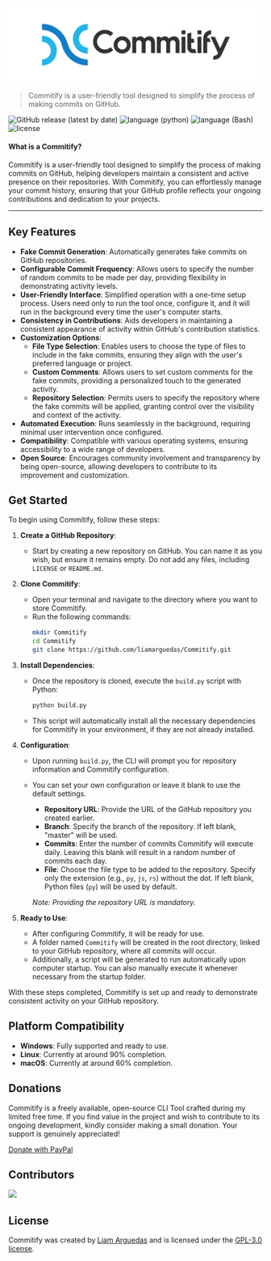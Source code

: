 <img src="https://raw.githubusercontent.com/liamarguedas/Commitify/master/img/logo_header.png" alt="Commitify logo"/>

> Commitify is a user-friendly tool designed to simplify the process of making commits on GitHub.

![GitHub release (latest by date)](https://img.shields.io/badge/release-v1.0.0-green)
![language (python)](https://img.shields.io/badge/language-python-blue)
![language (Bash)](https://img.shields.io/badge/language-Bash-green)
![license](https://img.shields.io/badge/license-GPL--3.0-yellow)

#### What is a Commitify?

Commitify is a user-friendly tool designed to simplify the process of making commits on GitHub, helping developers maintain a consistent and active presence on their repositories. With Commitify, you can effortlessly manage your commit history, ensuring that your GitHub profile reflects your ongoing contributions and dedication to your projects.
___

## Key Features
- **Fake Commit Generation**: Automatically generates fake commits on GitHub repositories.
- **Configurable Commit Frequency**: Allows users to specify the number of random commits to be made per day, providing flexibility in demonstrating activity levels.
- **User-Friendly Interface**: Simplified operation with a one-time setup process. Users need only to run the tool once, configure it, and it will run in the background every time the user's computer starts.
- **Consistency in Contributions**: Aids developers in maintaining a consistent appearance of activity within GitHub's contribution statistics.
- **Customization Options**:
    - **File Type Selection**: Enables users to choose the type of files to include in the fake commits, ensuring they align with the user's preferred language or project.
    - **Custom Comments**: Allows users to set custom comments for the fake commits, providing a personalized touch to the generated activity.
    - **Repository Selection**: Permits users to specify the repository where the fake commits will be applied, granting control over the visibility and context of the activity.
- **Automated Execution**: Runs seamlessly in the background, requiring minimal user intervention once configured.
- **Compatibility**: Compatible with various operating systems, ensuring accessibility to a wide range of developers.
- **Open Source**: Encourages community involvement and transparency by being open-source, allowing developers to contribute to its improvement and customization.

## Get Started

To begin using Commitify, follow these steps:

1. **Create a GitHub Repository**:
   - Start by creating a new repository on GitHub. You can name it as you wish, but ensure it remains empty. Do not add any files, including `LICENSE` or `README.md`.

2. **Clone Commitify**:
   - Open your terminal and navigate to the directory where you want to store Commitify.
   - Run the following commands:
     ```bash
     mkdir Commitify
     cd Commitify
     git clone https://github.com/liamarguedas/Commitify.git
     ```

3. **Install Dependencies**:
   - Once the repository is cloned, execute the `build.py` script with Python:
     ```bash
     python build.py
     ```
   - This script will automatically install all the necessary dependencies for Commitify in your environment, if they are not already installed.

4. **Configuration**:
   - Upon running `build.py`, the CLI will prompt you for repository information and Commitify configuration.
   - You can set your own configuration or leave it blank to use the default settings.
     - **Repository URL**: Provide the URL of the GitHub repository you created earlier.
     - **Branch**: Specify the branch of the repository. If left blank, "master" will be used.
     - **Commits**: Enter the number of commits Commitify will execute daily. Leaving this blank will result in a random number of commits each day.
     - **File**: Choose the file type to be added to the repository. Specify only the extension (e.g., `py`, `js`, `rs`) without the dot. If left blank, Python files (`py`) will be used by default.
     
     *Note: Providing the repository URL is mandatory.*

5. **Ready to Use**:
   - After configuring Commitify, it will be ready for use.
   - A folder named `Commitify` will be created in the root directory, linked to your GitHub repository, where all commits will occur.
   - Additionally, a script will be generated to run automatically upon computer startup. You can also manually execute it whenever necessary from the startup folder.

With these steps completed, Commitify is set up and ready to demonstrate consistent activity on your GitHub repository.

## Platform Compatibility

- **Windows**: Fully supported and ready to use.
- **Linux**: Currently at around 90% completion.
- **macOS**: Currently at around 60% completion.

## Donations

Commitify is a freely available, open-source CLI Tool crafted during my limited free time. If you find value in the project and wish to contribute to its ongoing development, kindly consider making a small donation. Your support is genuinely appreciated!

[Donate with PayPal](https://www.paypal.me/ILIAMFTW)

## Contributors

<a href="https://github.com/liamarguedas/Commitify/graphs/contributors">
  <img src="https://contrib.rocks/image?repo=liamarguedas/Commitify" />
</a>

## License

Commitify was created by [Liam Arguedas](https://github.com/liamarguedas)
and is licensed under the [GPL-3.0 license](/LICENSE).
